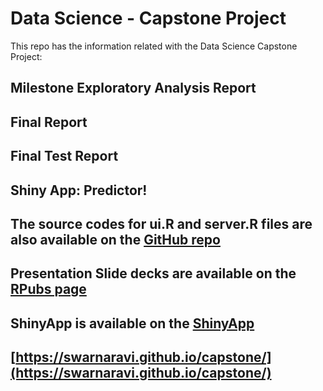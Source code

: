 # Data Science - Capstone Project
This repo has the information related with the Data Science Capstone Project:

## Milestone Exploratory Analysis Report

## Final Report

## Final Test Report

## Shiny App: Predictor!

## The source codes for ui.R and server.R files are also available on the [GitHub repo](https://github.com/swarnaravi/capstone)

## Presentation Slide decks are available on the [RPubs page](http://www.rpubs.com/swarnaravi/416823)

## ShinyApp is available on the [ShinyApp](https://swarnaravi.shinyapps.io/capstone/)

## [https://swarnaravi.github.io/capstone/](https://swarnaravi.github.io/capstone/)